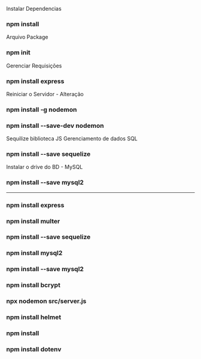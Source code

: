 Instalar Dependencias 
### npm install

Arquivo Package
### npm init

Gerenciar Requisições
### npm install express

Reiniciar o Servidor - Alteração
### npm install -g nodemon
### npm install --save-dev nodemon

Sequilize biblioteca JS Gerenciamento de dados SQL
### npm install --save sequelize

Instalar o drive do BD - MySQL
### npm install --save mysql2 

-----------------------------

### npm install express
### npm install multer
### npm install --save sequelize
### npm install mysql2 
### npm install --save mysql2 
### npm install bcrypt
### npx nodemon src/server.js
### npm install helmet
### npm install 
### npm install dotenv


